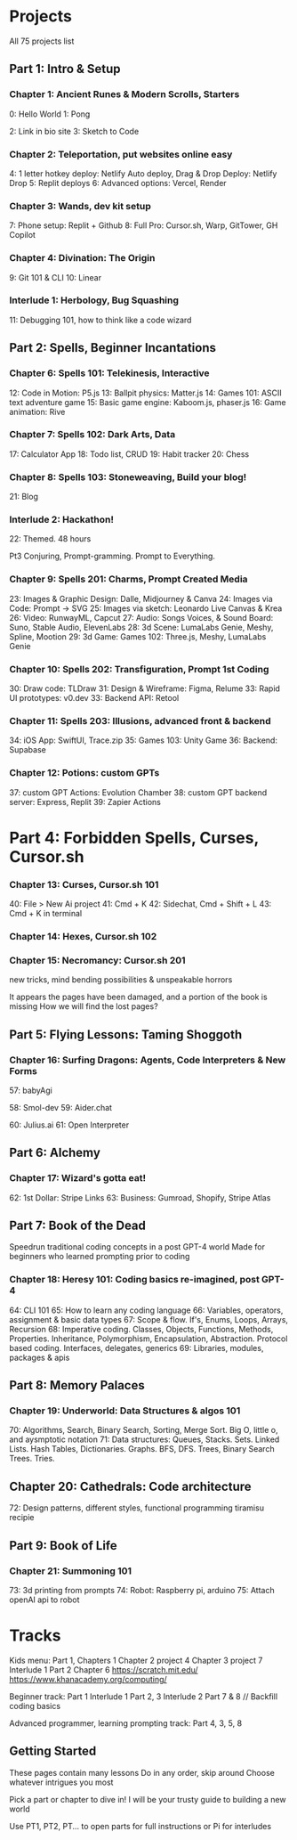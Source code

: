 # Projects

All 75 projects list

## Part 1: Intro & Setup
### Chapter 1: Ancient Runes & Modern Scrolls, Starters
0: Hello World
1: Pong

2: Link in bio site
3: Sketch to Code

### Chapter 2: Teleportation, put websites online easy
4: 1 letter hotkey deploy: Netlify Auto deploy, Drag & Drop Deploy: Netlify Drop
5: Replit deploys
6: Advanced options: Vercel, Render

### Chapter 3: Wands, dev kit setup
7: Phone setup: Replit + Github
8: Full Pro: Cursor.sh, Warp, GitTower, GH Copilot

### Chapter 4: Divination: The Origin
9: Git 101 & CLI
10: Linear


### Interlude 1: Herbology, Bug Squashing
11: Debugging 101, how to think like a code wizard


## Part 2: Spells, Beginner Incantations

### Chapter 6: Spells 101: Telekinesis, Interactive
12: Code in Motion: P5.js
13: Ballpit physics: Matter.js
14: Games 101: ASCII text adventure game
15: Basic game engine: Kaboom.js, phaser.js
16: Game animation: Rive

### Chapter 7: Spells 102: Dark Arts, Data
17: Calculator App
18: Todo list, CRUD
19: Habit tracker
20: Chess

### Chapter 8: Spells 103: Stoneweaving, Build your blog!
21: Blog


### Interlude 2: Hackathon!
22: Themed. 48 hours


Pt3 Conjuring, Prompt-gramming. Prompt to Everything.

### Chapter 9: Spells 201: Charms, Prompt Created Media
23: Images & Graphic Design: Dalle, Midjourney & Canva
24: Images via Code: Prompt -> SVG
25: Images via sketch: Leonardo Live Canvas & Krea
26: Video: RunwayML, Capcut
27: Audio: Songs Voices, & Sound Board: Suno, Stable Audio, ElevenLabs
28: 3d Scene: LumaLabs Genie, Meshy, Spline, Mootion
29: 3d Game: Games 102: Three.js, Meshy, LumaLabs Genie

### Chapter 10: Spells 202: Transfiguration, Prompt 1st Coding
30: Draw code: TLDraw
31: Design & Wireframe: Figma, Relume
33: Rapid UI prototypes: v0.dev
33: Backend API: Retool

### Chapter 11: Spells 203: Illusions, advanced front & backend
34: iOS App: SwiftUI, Trace.zip
35: Games 103: Unity Game
36: Backend: Supabase

### Chapter 12: Potions: custom GPTs
37: custom GPT Actions: Evolution Chamber
38: custom GPT backend server: Express, Replit
39: Zapier Actions


# Part 4: Forbidden Spells, Curses, Cursor.sh

### Chapter 13: Curses, Cursor.sh 101
40: File > New Ai project
41: Cmd + K
42: Sidechat, Cmd + Shift + L
43: Cmd + K in terminal

### Chapter 14: Hexes, Cursor.sh 102

### Chapter 15: Necromancy: Cursor.sh 201
new tricks, mind bending possibilities & unspeakable horrors

It appears the pages have been damaged, and a portion of the book is missing
How we will find the lost pages?

## Part 5: Flying Lessons: Taming Shoggoth

### Chapter 16: Surfing Dragons: Agents, Code Interpreters & New Forms
57: babyAgi

58: Smol-dev
59: Aider.chat

60: Julius.ai
61: Open Interpreter


## Part 6: Alchemy

### Chapter 17: Wizard's gotta eat!
62: 1st Dollar: Stripe Links
63: Business: Gumroad, Shopify, Stripe Atlas


## Part 7: Book of the Dead
Speedrun traditional coding concepts in a post GPT-4 world
Made for beginners who learned prompting prior to coding

### Chapter 18: Heresy 101: Coding basics re-imagined, post GPT-4
64: CLI 101
65: How to learn any coding language
66: Variables, operators, assignment & basic data types
67: Scope & flow. If's, Enums, Loops, Arrays, Recursion
68: Imperative coding. Classes, Objects, Functions, Methods, Properties. Inheritance, Polymorphism, Encapsulation, Abstraction. Protocol based coding. Interfaces, delegates, generics
69: Libraries, modules, packages & apis

## Part 8: Memory Palaces

### Chapter 19: Underworld: Data Structures & algos 101
70: Algorithms, Search, Binary Search, Sorting, Merge Sort. Big O, little o, and aysmptotic notation
71: Data structures: Queues, Stacks. Sets. Linked Lists. Hash Tables, Dictionaries. Graphs. BFS, DFS. Trees, Binary Search Trees. Tries.

## Chapter 20: Cathedrals: Code architecture
72: Design patterns, different styles, functional programming tiramisu recipie

## Part 9: Book of Life

### Chapter 21: Summoning 101
73: 3d printing from prompts
74: Robot: Raspberry pi, arduino
75: Attach openAI api to robot


# Tracks
Kids menu:
Part 1,
Chapters 1
Chapter 2 project 4
Chapter 3 project 7
Interlude 1
Part 2
Chapter 6
https://scratch.mit.edu/
https://www.khanacademy.org/computing/

Beginner track:
Part 1
Interlude 1
Part 2, 3
Interlude 2
Part 7 & 8 // Backfill coding basics

Advanced programmer, learning prompting track:
Part 4, 3, 5, 8

## Getting Started

These pages contain many lessons
Do in any order, skip around
Choose whatever intrigues you most

Pick a part or chapter to dive in!
I will be your trusty guide to building a new world

Use PT1, PT2, PT... to open parts for full instructions
or Pi for interludes
